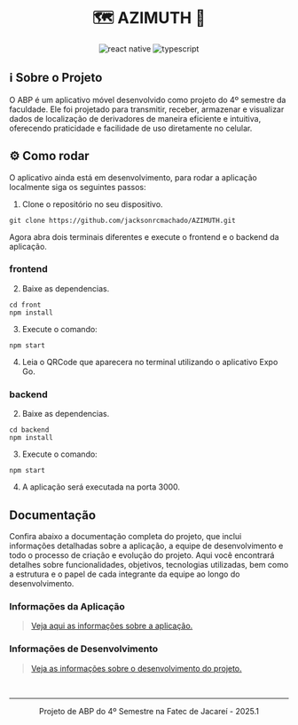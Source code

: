 <div align="center">

# 🗺️ AZIMUTH 📱

![react native](https://img.shields.io/badge/React_Native-20232A?style=for-the-badge&logo=react&logoColor=61DAFB)
![typescript](https://img.shields.io/badge/TypeScript-007ACC?style=for-the-badge&logo=typescript&logoColor=white)

</div>

## ℹ️ Sobre o Projeto

O ABP é um aplicativo móvel desenvolvido como projeto do 4º semestre da faculdade. Ele foi projetado para transmitir, receber, armazenar e visualizar dados de localização de derivadores de maneira eficiente e intuitiva, oferecendo praticidade e facilidade de uso diretamente no celular.

## ⚙️ Como rodar

O aplicativo ainda está em desenvolvimento, para rodar a aplicação localmente siga os seguintes passos:

1. Clone o repositório no seu dispositivo.

```
git clone https://github.com/jacksonrcmachado/AZIMUTH.git
```

Agora abra dois terminais diferentes e execute o frontend e o backend da aplicação.

### frontend

2. Baixe as dependencias.

```
cd front
npm install
```

3. Execute o comando:

```
npm start
```

4. Leia o QRCode que aparecera no terminal utilizando o aplicativo Expo Go.

### backend

2. Baixe as dependencias.

```
cd backend
npm install
```

3. Execute o comando:

```
npm start
```

4. A aplicação será executada na porta 3000.

## Documentação

Confira abaixo a documentação completa do projeto, que inclui informações detalhadas sobre a aplicação, a equipe de desenvolvimento e todo o processo de criação e evolução do projeto. Aqui você encontrará detalhes sobre funcionalidades, objetivos, tecnologias utilizadas, bem como a estrutura e o papel de cada integrante da equipe ao longo do desenvolvimento.

### Informações da Aplicação

> [Veja aqui as informações sobre a aplicação.](https://github.com/jacksonrcmachado/AZIMUTH/wiki)

### Informações de Desenvolvimento

> [Veja as informações sobre o desenvolvimento do projeto.](https://github.com/jacksonrcmachado/AZIMUTH/wiki/dev)

<br>
<hr>

<div align="center">

Projeto de ABP do 4º Semestre na Fatec de Jacareí - 2025.1

</div>
